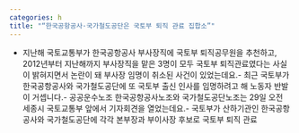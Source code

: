 ```yaml
---
categories: h
title: "“한국공항공사·국가철도공단은 국토부 퇴직 관료 집합소”"
---
```

- 지난해 국토교통부가 한국공항공사 부사장직에 국토부 퇴직공무원을 추천하고, 2012년부터 지난해까지 부사장직을 맡은 3명이 모두 국토부 퇴직관료였다는 사실이 밝혀지면서 논란이 돼 부사장 임명이 취소된 사건이 있었는데요.- 최근 국토부가 한국공항공사와 국가철도공단에 또 국토부 출신 인사를 임명하려고 해 노동자 반발이 거셉니다.- 공공운수노조 한국공항공사노조와 국가철도공단노조는 29일 오전 세종시 국토교통부 앞에서 기자회견을 열었는데요.- 국토부가 산하기관인 한국공항공사와 국가철도공단에 각각 본부장과 부이사장 후보로 국토부 퇴직 관료
